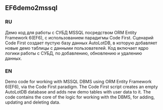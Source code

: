 ## EF6demo2mssql
### RU

Демо код для работы с СУБД MSSQL посредством ORM Entity Framework 6(EF6), с использованием парадигмы Code First.
Сценарий Code First создает пустую базу данных AutoLotDB, в которую добавляет новые демо таблицы с данными пользователей.
Код включает ядро логики работы с СУБД, по добавлению, обновлению и удалению данных.


### EN

Demo code for working with MSSQL DBMS using ORM Entity Framework 6(EF6), via the Code First paradigm.
The Code First script creates an empty AutoLotDB database and adds new demo tables with user data to it.
The code contains the core of the logic for working with the DBMS, for adding, updating and deleting data.
